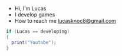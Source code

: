 - Hi, I’m Lucas
- I develop games
- How to reach me lucasknoc8@gmail.com
```cs
if (Lucas == developing)
{
  print("Youtube");
}
```

<!---
DatDerpyLuke/DatDerpyLuke is a ✨ special ✨ repository because its `README.md` (this file) appears on your GitHub profile.
You can click the Preview link to take a look at your changes.
--->
